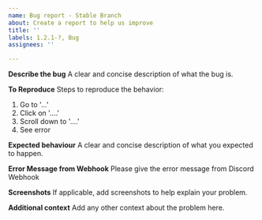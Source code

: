 ```yaml
---
name: Bug report - Stable Branch
about: Create a report to help us improve
title: ''
labels: 1.2.1-?, Bug
assignees: ''

---
```


**Describe the bug**
A clear and concise description of what the bug is.

**To Reproduce**
Steps to reproduce the behavior:
1. Go to '...'
2. Click on '....'
3. Scroll down to '....'
4. See error

**Expected behaviour**
A clear and concise description of what you expected to happen.

**Error Message from Webhook**
Please give the error message from Discord Webhook

**Screenshots**
If applicable, add screenshots to help explain your problem.

**Additional context**
Add any other context about the problem here.
